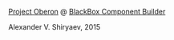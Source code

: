 [Project Oberon](http://www.inf.ethz.ch/personal/wirth/ProjectOberon/index.html) @ [BlackBox Component Builder](http://www.oberon.ch/blackbox.html)

Alexander V. Shiryaev, 2015
